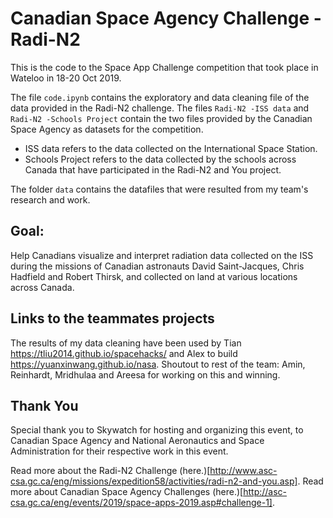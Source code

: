 # Canadian Space Agency Challenge - Radi-N2

This is the code to the Space App Challenge competition that took place in Wateloo in 18-20 Oct 2019.

The file `code.ipynb` contains the exploratory and data cleaning file of the data provided in the Radi-N2 challenge. 
The files `Radi-N2 -ISS data` and  `Radi-N2 -Schools Project` contain the two files provided by the Canadian Space Agency as datasets for the competition. 

- ISS data refers to the data collected on the International Space Station.
- Schools Project refers to the data collected by the schools across Canada that have participated in the Radi-N2 and You project.

The folder `data` contains the datafiles that were resulted from my team's research and work.

## Goal:
Help Canadians visualize and interpret radiation data collected on the ISS during the missions of Canadian astronauts David Saint-Jacques, Chris Hadfield and Robert Thirsk, and collected on land at various locations across Canada.

## Links to the teammates projects
The results of my data cleaning have been used by Tian https://tliu2014.github.io/spacehacks/ and Alex to build https://yuanxinwang.github.io/nasa. 
Shoutout to rest of the team: Amin, Reinhardt, Mridhulaa and Areesa for working on this and winning.

## Thank You
Special thank you to Skywatch for hosting and organizing this event, to Canadian Space Agency and National Aeronautics and Space Administration for their respective work in this event.


Read more about the Radi-N2 Challenge (here.)[http://www.asc-csa.gc.ca/eng/missions/expedition58/activities/radi-n2-and-you.asp].
Read more about Canadian Space Agency Challenges (here.)[http://asc-csa.gc.ca/eng/events/2019/space-apps-2019.asp#challenge-1]. 
